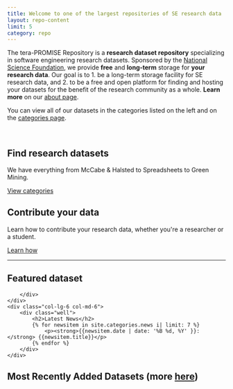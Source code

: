 ```yaml
---
title: Welcome to one of the largest repositories of SE research data
layout: repo-content
limit: 5
category: repo
---
```


The tera-PROMISE Repository is a **research dataset repository** specializing in software engineering research datasets. Sponsored by the [National Science Foundation](http://www.nsf.gov/), we provide **free** and **long-term** storage for **your research data**. Our goal is to 1. be a long-term storage facility for SE research data, and 2. to be a free and open platform for finding and hosting your datasets for the benefit of the research community as a whole. **Learn more** on our [about page](/repo/about).

You can view all of our datasets in the categories listed on the left and on the [categories page](/repo/categories).

<br>

<div class="row">
	<div class="col-lg-6 col-md-6">
		<div class="centered">
			<span class="glyphicon glyphicon-search glyphicon-h1-size" aria-hidden="true"></span>
			<h2><strong>Find research datasets</strong></h2>
			<p>We have everything from McCabe & Halsted to Spreadsheets to Green Mining.</p>
			<p><a class="btn btn-primary btn-lg" href="/repo/categories" role="button">View categories
			</a></p>
		</div>
	</div>
	<div class="col-lg-6 col-md-6">
		<div class="centered">
			<span class="glyphicon glyphicon-cloud-upload glyphicon-h1-size" aria-hidden="true"></span>
			<h2><strong>Contribute your data</strong></h2>
			<p>Learn how to contribute your research data, whether you're a researcher or a student.</p>
			<p><a class="btn btn-primary btn-lg" href="/repo/contribute" role="button">Learn how   
			</a></p>
		</div>
	</div>
</div>

<hr>

<div class="row">
	<div class="col-lg-6 col-md-6">
		<div class="well">
			<h2>Featured dataset</h2>
			
		</div>
	</div>
	<div class="col-lg-6 col-md-6">
		<div class="well">
			<h2>Latest News</h2>
			{% for newsitem in site.categories.news i| limit: 7 %}
				<p><strong>{{newsitem.date | date: '%B %d, %Y' }}:</strong> {{newsitem.title}}</p>
			{% endfor %}
		</div>
	</div>
</div>


## Most Recently Added Datasets (more [here](/repo/recent))
